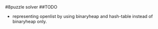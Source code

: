 #8puzzle solver
##TODO
- representing openlist by using binaryheap and hash-table instead of binaryheap only.

